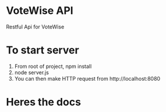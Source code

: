 # VoteWise API

Restful Api for VoteWise

# To start server

1) From root of project, npm install
2) node server.js
3) You can then make HTTP request from http://localhost:8080

# Heres the docs
